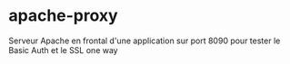 # apache-proxy
Serveur Apache en frontal d'une application sur port 8090 pour tester le Basic Auth et le SSL one way
